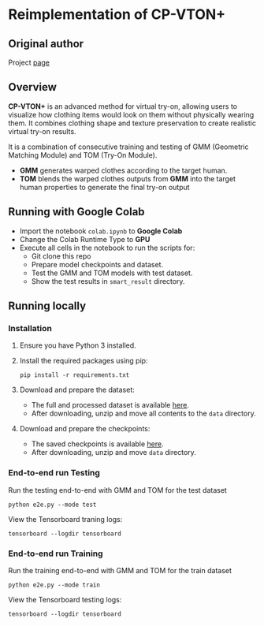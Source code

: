 # Reimplementation of CP-VTON+

## Original author

Project [page](https://minar09.github.io/cpvtonplus/)

## Overview

**CP-VTON+** is an advanced method for virtual try-on, allowing users to visualize how clothing items would look on them without physically wearing them. It combines clothing shape and texture preservation to create realistic virtual try-on results.

It is a combination of consecutive training and testing of GMM (Geometric Matching Module) and TOM (Try-On Module).
- **GMM** generates warped clothes according to the target human.
- **TOM** blends the warped clothes outputs from **GMM** into the target human properties to generate the final try-on output

## Running with Google Colab

- Import the notebook `colab.ipynb` to **Google Colab**
- Change the Colab Runtime Type to **GPU**
- Execute all cells in the notebook to run the scripts for:
	- Git clone this repo
  	- Prepare model checkpoints and dataset.
  	- Test the GMM and TOM models with test dataset.
  	- Show the test results in `smart_result` directory.


## Running locally

### Installation

1. Ensure you have Python 3 installed.

2. Install the required packages using pip:
	```
	pip install -r requirements.txt
	```

3. Download and prepare the dataset:

	- The full and processed dataset is available [here](https://1drv.ms/u/s!Ai8t8GAHdzVUiQQYX0azYhqIDPP6?e=4cpFTI).
	- After downloading, unzip and move all contents to the `data` directory.

4. Download and prepare the checkpoints:

	- The saved checkpoints is available [here](https://1drv.ms/u/s!Ai8t8GAHdzVUiQA-o3C7cnrfGN6O?e=EaRiFP).
	- After downloading, unzip and move  `data` directory.

### End-to-end run Testing

Run the testing end-to-end with GMM and TOM for the test dataset

```
python e2e.py --mode test
```

View the Tensorboard traning logs:
```
tensorboard --logdir tensorboard
```

### End-to-end run Training

Run the training end-to-end with GMM and TOM for the train dataset

```
python e2e.py --mode train
```

View the Tensorboard testing logs:
```
tensorboard --logdir tensorboard
```
